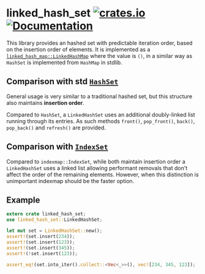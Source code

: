 linked\_hash\_set
[![crates.io](https://img.shields.io/crates/v/linked_hash_set.svg)](https://crates.io/crates/linked_hash_set)
[![Documentation](https://docs.rs/linked_hash_set/badge.svg)](https://docs.rs/linked_hash_set)
=================

This library provides an hashed set with predictable iteration order, based on the insertion order of elements.
It is implemented as a [`linked_hash_map::LinkedHashMap`](https://github.com/contain-rs/linked-hash-map) where the value is `()`, in a similar way as `HashSet` is implemented from `HashMap` in stdlib.

## Comparison with std [`HashSet`](https://doc.rust-lang.org/std/collections/struct.HashSet.html)

General usage is very similar to a traditional hashed set, but this structure also maintains **insertion order**.

Compared to `HashSet`, a `LinkedHashSet` uses an additional doubly-linked list running through its entries.
As such methods `front()`, `pop_front()`, `back()`, `pop_back()` and `refresh()` are provided.

## Comparison with [`IndexSet`](https://github.com/bluss/indexmap)

Compared to `indexmap::IndexSet`, while both maintain insertion order a `LinkedHashSet` uses a linked list allowing performant removals that don't affect the order of the remaining elements. However, when this distinction is unimportant indexmap should be the faster option.

## Example

```rust
extern crate linked_hash_set;
use linked_hash_set::LinkedHashSet;

let mut set = LinkedHashSet::new();
assert!(set.insert(234));
assert!(set.insert(123));
assert!(set.insert(345));
assert!(!set.insert(123));

assert_eq!(set.into_iter().collect::<Vec<_>>(), vec![234, 345, 123]);
```
